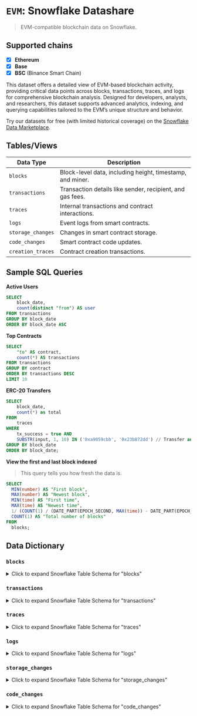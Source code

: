# `EVM`: Snowflake Datashare

> EVM-compatible blockchain data on Snowflake.

## Supported chains

- [x] **Ethereum**
- [x] **Base**
- [x] **BSC** (Binance Smart Chain)

This dataset offers a detailed view of EVM-based blockchain activity, providing critical data points across blocks, transactions, traces, and logs for comprehensive blockchain analysis. Designed for developers, analysts, and researchers, this dataset supports advanced analytics, indexing, and querying capabilities tailored to the EVM’s unique structure and behavior.

Try our datasets for free (with limited historical coverage) on the [Snowflake Data Marketplace](https://app.snowflake.com/marketplace).

## Tables/Views

| Data Type           | Description |
|---------------------|-------------|
| `blocks`            | Block-level data, including height, timestamp, and miner. |
| `transactions`      | Transaction details like sender, recipient, and gas fees. |
| `traces`            | Internal transactions and contract interactions. |
| `logs`              | Event logs from smart contracts. |
| `storage_changes`   | Changes in smart contract storage. |
| `code_changes`      | Smart contract code updates. |
| `creation_traces`   | Contract creation transactions. |

## Sample SQL Queries

**Active Users**

```sql
SELECT
    block_date,
    count(distinct "from") AS user
FROM transactions
GROUP BY block_date
ORDER BY block_date ASC
```

**Top Contracts**

```sql
SELECT
    "to" AS contract,
    count(*) AS transactions
FROM transactions
GROUP BY contract
ORDER BY transactions DESC
LIMIT 10
```

**ERC-20 Transfers**

```sql
SELECT
    block_date,
    count(*) as total
FROM
    traces
WHERE
    tx_success = true AND
    SUBSTR(input, 1, 10) IN ('0xa9059cbb', '0x23b872dd') // Transfer and TransferFrom
GROUP BY block_date
ORDER BY block_date;
```

**View the first and last block indexed**

> This query tells you how fresh the data is.

```sql
SELECT
  MIN(number) AS "First block",
  MAX(number) AS "Newest block",
  MIN(time) AS "First time",
  MAX(time) AS "Newest time",
  1/ (COUNT(1) / (DATE_PART(EPOCH_SECOND, MAX(time)) - DATE_PART(EPOCH_SECOND, MIN(time)))) AS "Blocks/second",
  COUNT(1) AS "Total number of blocks"
FROM
  blocks;
```

## Data Dictionary

### `blocks`

<details>
<summary>Click to expand Snowflake Table Schema for "blocks"</summary>

| Field Name               | Type             | Description                                            |
|--------------------------|------------------|--------------------------------------------------------|
| **time**                 | TIMESTAMP_NTZ(3) |                                                        |
| **number**               | NUMBER(38,0)     |                                                        |
| **date**                 | DATE             |                                                        |
| **hash**                 | VARCHAR          | EVM Hash                                               |
| **parent_hash**          | VARCHAR          | EVM Hash                                               |
| **nonce**                | NUMBER(38,0)     |                                                        |
| **ommers_hash**          | VARCHAR          | EVM Hash                                               |
| **logs_bloom**           | VARCHAR          |                                                        |
| **transactions_root**    | VARCHAR          | EVM Hash                                               |
| **state_root**           | VARCHAR          | EVM Hash                                               |
| **receipts_root**        | VARCHAR          | EVM Hash                                               |
| **withdrawals_root**     | VARCHAR          | EVM Root EIP-4895 (Shanghai Fork).          |
| **parent_beacon_root**   | VARCHAR          | EVM Root EIP-4788 (Dencun Fork).            |
| **miner**                | VARCHAR          | EVM Address                                            |
| **difficulty**           | NUMBER(38,0)     |                                              |
| **total_difficulty**     | VARCHAR          | UInt256.                                    |
| **mix_hash**             | VARCHAR          | EVM Hash                                               |
| **extra_data**           | VARCHAR          |                                                        |
| **extra_data_utf8**      | VARCHAR          |                                                        |
| **gas_limit**            | NUMBER(38,0)     |                                                        |
| **gas_used**             | NUMBER(38,0)     |                                                        |
| **base_fee_per_gas**     | VARCHAR          | EIP-1559 (London Fork).                    |
| **blob_gas_used**        | VARCHAR          | EIP-4844 (Dencun Fork).                    |
| **excess_blob_gas**      | VARCHAR          | EIP-4844 (Dencun Fork).                    |
| **size**                 | NUMBER(38,0)     | Block size in bytes                                    |
| **total_transactions**   | NUMBER(38,0)     |                                                        |
| **successful_transactions** | NUMBER(38,0)  |                                                        |
| **failed_transactions**  | NUMBER(38,0)     |                                                        |
| **total_balance_changes** | NUMBER(38,0)    |                                                        |
| **total_withdrawals**    | NUMBER(38,0)     |                                                        |
| **detail_level**         | VARCHAR          |                                                        |
| **detail_level_code**    | NUMBER(10,0)     |                                                        |

</details>

### `transactions`

<details>
  <summary>Click to expand Snowflake Table Schema for "transactions"</summary>

  | Field Name                   | Type                       | Description                  |
  |------------------------------|----------------------------|------------------------------|
  | block_time                   | TIMESTAMP_NTZ              | Timestamp of the block       |
  | block_number                 | NUMBER(38,0)               | Block number                 |
  | block_hash                   | STRING                     | EVM Hash                     |
  | block_date                   | DATE                       | Date of the block            |
  | transactions_root            | STRING                     | EVM Hash                     |
  | receipts_root                | STRING                     | EVM Hash                     |
  | index                      | NUMBER(10,0)               | Transaction index            |
  | hash                         | STRING                     | EVM Hash                     |
  | "from"                         | STRING                     | EVM Address                  |
  | "to"                           | STRING                     | EVM Address                  |
  | nonce                        | NUMBER(38,0)               | Nonce                        |
  | status                       | STRING                     | Status                       |
  | status_code                  | NUMBER(10,0)               | Status code                  |
  | success                      | BOOLEAN                    | Transaction success indicator|
  | gas_price                    | STRING                     | UInt256                      |
  | gas_limit                    | NUMBER(38,0)               | Gas limit                    |
  | value                        | STRING                     | UInt256                      |
  | data                         | STRING                     | Transaction data             |
  | v                            | STRING                     |                              |
  | r                            | STRING                     | EVM Hash                     |
  | s                            | STRING                     | EVM Hash                     |
  | gas_used                     | NUMBER(38,0)               | Gas used                     |
  | type                         | STRING                     | EIP-1559 Type                |
  | type_code                    | NUMBER(10,0)               | EIP-1559 Type code           |
  | max_fee_per_gas              | STRING                     | UInt256                      |
  | max_priority_fee_per_gas     | STRING                     | UInt256                      |
  | begin_ordinal                | NUMBER(38,0)               | Begin ordinal                |
  | end_ordinal                  | NUMBER(38,0)               | End ordinal                  |
  | blob_gas_price               | STRING                     | UInt256                      |
  | blob_gas_used                | NUMBER(38,0)               | Blob gas used                |
  | cumulative_gas_used          | NUMBER(38,0)               | Cumulative gas used          |
  | logs_bloom                   | STRING                     | Logs bloom filter            |
  | state_root                   | STRING                     | EVM Hash                     |

</details>

### `traces`

<details>
  <summary>Click to expand Snowflake Table Schema for "traces"</summary>

  | Field Name                   | Type                       | Description                                               |
  |------------------------------|----------------------------|-----------------------------------------------------------|
  | block_time                   | TIMESTAMP_NTZ              | Timestamp of the block                                    |
  | block_number                 | NUMBER(38,0)               | Block number                                              |
  | block_hash                   | STRING                     | EVM Hash                                                  |
  | block_date                   | DATE                       | Date of the block                                         |
  | tx_hash                      | STRING                     | EVM Hash of the transaction                               |
  | tx_index                     | NUMBER(10,0)               | Transaction index                                         |
  | tx_status                    | STRING                     | Status of the transaction                                 |
  | tx_status_code               | NUMBER(10,0)               | Status code of the transaction                            |
  | tx_success                   | BOOLEAN                    | Indicates if the transaction was successful               |
  | from                         | STRING                     | EVM Address of the sender                                 |
  | to                           | STRING                     | EVM Address of the receiver                               |
  | `index`                      | NUMBER(10,0)               | Trace index                                               |
  | parent_index                 | NUMBER(10,0)               | Parent trace index                                        |
  | depth                        | NUMBER(10,0)               | Trace depth                                               |
  | caller                       | STRING                     | EVM Address of the caller                                 |
  | call_type                    | STRING                     | Type of call                                              |
  | call_type_code               | NUMBER(10,0)               | Code for the call type                                    |
  | address                      | STRING                     | EVM Address involved in the trace                         |
  | value                        | STRING                     | UInt256                                                   |
  | gas_limit                    | NUMBER(38,0)               | Gas limit for the trace                                   |
  | gas_consumed                 | NUMBER(38,0)               | Gas consumed by the trace                                 |
  | return_data                  | STRING                     | Data returned by contract calls (RETURN or REVERT)        |
  | input                        | STRING                     | Input data for the trace                                  |
  | suicide                      | BOOLEAN                    | Indicates if a self-destruct occurred                     |
  | failure_reason               | STRING                     | Reason for failure, if any                                |
  | state_reverted               | BOOLEAN                    | Indicates if state was reverted                           |
  | status_reverted              | BOOLEAN                    | Indicates if status was reverted                          |
  | status_failed                | BOOLEAN                    | Indicates if status failed                                |
  | executed_code                | BOOLEAN                    | Indicates if code was executed                            |
  | begin_ordinal                | NUMBER(38,0)               | Begin ordinal                                             |
  | end_ordinal                  | NUMBER(38,0)               | End ordinal                                               |

</details>

### `logs`

<details>
  <summary>Click to expand Snowflake Table Schema for "logs"</summary>

  | Field Name                   | Type                       | Description                                               |
  |------------------------------|----------------------------|-----------------------------------------------------------|
  | block_time                   | TIMESTAMP_NTZ              | Timestamp of the block                                    |
  | block_number                 | NUMBER(38,0)               | Block number                                              |
  | block_hash                   | STRING                     | EVM Hash                                                  |
  | block_date                   | DATE                       | Date of the block                                         |
  | tx_hash                      | STRING                     | EVM Hash of the transaction                               |
  | tx_index                     | NUMBER(10,0)               | Transaction index                                         |
  | tx_status                    | STRING                     | Status of the transaction                                 |
  | tx_status_code               | NUMBER(10,0)               | Status code of the transaction                            |
  | tx_success                   | BOOLEAN                    | Indicates if the transaction was successful               |
  | tx_from                      | STRING                     | EVM Address of the sender                                 |
  | tx_to                        | STRING                     | EVM Address of the receiver                               |
  | `index`                      | NUMBER(10,0)               | Log index                                                 |
  | block_index                  | NUMBER(10,0)               | Block index                                               |
  | contract_address             | STRING                     | EVM Address of the contract                               |
  | topic0                       | STRING                     | Primary topic (EVM Hash)                                  |
  | topic1                       | STRING                     | Secondary topic (EVM Hash)                                |
  | topic2                       | STRING                     | Tertiary topic (EVM Hash)                                 |
  | topic3                       | STRING                     | Quaternary topic (EVM Hash)                               |
  | data                         | STRING                     | Log data                                                  |

</details>

### `storage_changes`

<details>
<summary>Click to expand Snowflake Table Schema for "storage_changes"</summary>

  | Field Name                   | Type                       | Description                    |
  |------------------------------|----------------------------|--------------------------------|
  | block_time                   | TIMESTAMP_NTZ              | Timestamp of the block         |
  | block_number                 | NUMBER(38,0)               | Block number                   |
  | block_hash                   | STRING                     | EVM Hash                       |
  | block_date                   | DATE                       | Date of the block              |
  | ordinal                      | NUMBER(38,0)               | Block global ordinal           |
  | address                      | STRING                     | EVM Address                    |
  | key                          | STRING                     | EVM Hash                       |
  | new_value                    | STRING                     | New storage value (EVM Hash)   |
  | old_value                    | STRING                     | Old storage value (EVM Hash)   |

</details>

### `code_changes`

<details>
<summary>Click to expand Snowflake Table Schema for "code_changes"</summary>

  | Field Name                   | Type                       | Description                    |
  |------------------------------|----------------------------|--------------------------------|
  | block_time                   | TIMESTAMP_NTZ              | Timestamp of the block         |
  | block_number                 | NUMBER(38,0)               | Block number                   |
  | block_hash                   | STRING                     | EVM Hash                       |
  | block_date                   | DATE                       | Date of the block              |
  | ordinal                      | NUMBER(38,0)               | Block global ordinal           |
  | address                      | STRING                     | EVM Address                    |
  | old_hash                     | STRING                     | Old code hash (EVM Hash)       |
  | old_code                     | STRING                     | Old code                       |
  | new_hash                     | STRING                     | New code hash (EVM Hash)       |
  | new_code                     | STRING                     | New code                       |

</details>
